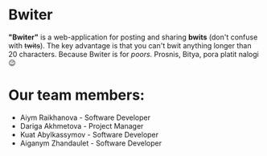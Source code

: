 # Bwiter
**"Bwiter"** is a web-application for posting and sharing **bwits** (don't confuse with ~~twits~~). The key advantage is that you can't bwit anything longer than 20 characters. Because Bwiter is for *poors*. Prosnis, Bitya, pora platit nalogi 😉  

# Our team members:
- Aiym Raikhanova - Software Developer
- Dariga Akhmetova - Project Manager 
- Kuat Abylkassymov - Software Developer
- Aiganym Zhandaulet - Software Developer

